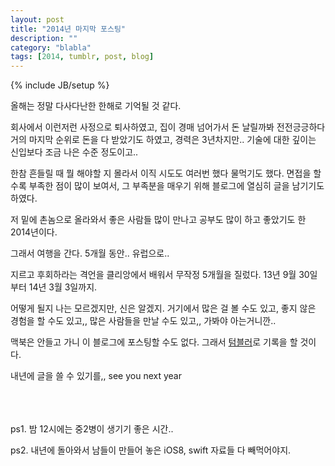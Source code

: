 ```yaml
---
layout: post
title: "2014년 마지막 포스팅"
description: ""
category: "blabla"
tags: [2014, tumblr, post, blog]
---
```

{% include JB/setup %}

올해는 정말 다사다난한 한해로 기억될 것 같다.

회사에서 이런저런 사정으로 퇴사하였고, 집이 경매 넘어가서 돈 날릴까봐 전전긍긍하다 거의 마지막 순위로 돈을 다 받았기도 하였고, 경력은 3년차지만.. 기술에 대한 깊이는 신입보다 조금 나은 수준 정도이고.. 

한참 흔들릴 때 뭘 해야할 지 몰라서 이직 시도도 여러번 했다 물먹기도 했다. 면접을 할 수록 부족한 점이 많이 보여서, 그 부족분을 매우기 위해 블로그에 열심히 글을 남기기도 하였다.

저 밑에 촌놈으로 올라와서 좋은 사람들 많이 만나고 공부도 많이 하고 좋았기도 한 2014년이다.

그래서 여행을 간다. 5개월 동안.. 유럽으로.. 

지르고 후회하라는 격언을 클리앙에서 배워서 무작정 5개월을 질렀다. 13년 9월 30일부터 14년 3월 3일까지.

어떻게 될지 나는 모르겠지만, 신은 알겠지. 거기에서 많은 걸 볼 수도 있고, 좋지 않은 경험을 할 수도 있고,, 많은 사람들을 만날 수도 있고,, 가봐야 아는거니깐..

맥북은 안들고 가니 이 블로그에 포스팅할 수도 없다. 그래서 [텀블러](http://theminsone.tumblr.com)로 기록을 할 것이다. 

내년에 글을 쓸 수 있기를,, see you next year

<br/><br/><br/>ps1. 밤 12시에는 중2병이 생기기 좋은 시간..

ps2. 내년에 돌아와서 남들이 만들어 놓은 iOS8, swift 자료들 다 빼먹어야지.